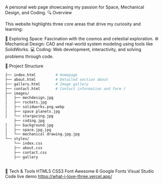 A personal web page showcasing my passion for Space, Mechanical Design, and Coding.
 🔍 Overview

This website highlights three core areas that drive my curiosity and learning:

  🚀 Exploring Space: Fascination with the cosmos and celestial exploration.
  ⚙️ Mechanical Design: CAD and real-world system modeling using tools like SolidWorks.
  💻 Coding: Web development, interactivity, and solving problems through code.

 📁 Project Structure

```bash
├── index.html         # Homepage
├── about.html         # Detailed section about 
├── gallery.html       # Image gallery 
├── contact.html       # Contact information and form (      
├── images/
│   ├── mechdesign.jpg
│   ├── rockets.jpg
│   ├── solidworks.png.webp
│   ├── space planets.jpg
│   └── stargazing.jpg
    ├── coding.jpg
│   ├── background.jpg
│   ├── space.jpg.jpg
│   └── mechanical drawing.jpg.jpg
└── styles/
    └── index.css
    ├── about.css
    ├── contact.css
    ├── gallery
    

```

🎨 Tech & Tools
    HTML5
    CSS3
    Font Awesome 6
    Google Fonts
    Visual Studio Code
    live demo
    https://what-i-love-three.vercel.app/
